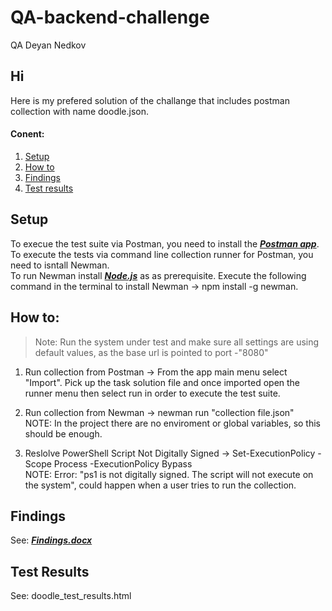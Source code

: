 # QA-backend-challenge
QA Deyan Nedkov

## Hi
Here is my prefered solution of the challange that includes postman collection with name doodle.json.

#### Conent:

1. [Setup](#Setup)
2. [How to](#How-to)
4. [Findings](#Findings)
5. [Test results](#Test-Results)


## Setup
<a name="Setup"/>

To execue the test suite via Postman, you need to install the ***[Postman app](https://www.postman.com/downloads/)***.</br>
To execute the tests via command line collection runner for Postman, you need to isntall Newman. </br> 
To run Newman install ***[Node.js](https://nodejs.org/en/download/)*** as as prerequisite.
Execute the following command in the terminal to install Newman -> npm install -g newman.


## How to:
<a name="How-to"/>

>Note: Run the system under test and make sure all settings are using default values, as the base url is pointed to port -"8080"

1. Run collection from Postman -> From the app main menu select "Import". Pick up the task solution file and once imported open the runner menu then select run in order to execute the test suite.

2. Run collection from Newman -> newman run "collection file.json" </br>
NOTE: In the project there are no enviroment or global variables, so this should be enough.

3. Reslolve PowerShell Script Not Digitally Signed -> Set-ExecutionPolicy -Scope Process -ExecutionPolicy Bypass </br>
NOTE: Error: "ps1 is not digitally signed. The script will not execute on the system", could happen when a user tries to run the collection.



## Findings
<a name="Findings"/>

See: ***[Findings.docx](https://github.com/DNedkov/QA-backend-challenge/blob/main/Findings.docx)***

## Test Results
<a name="Test-Results"/>
See: doodle_test_results.html
